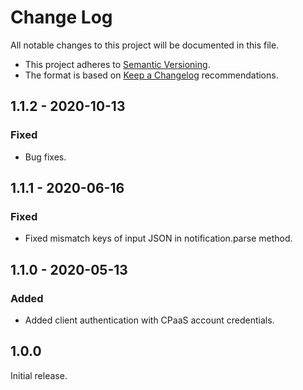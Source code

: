 # Change Log

All notable changes to this project will be documented in this file.

+ This project adheres to [Semantic Versioning](https://semver.org/spec/v2.0.0.html).
+ The format is based on [Keep a Changelog](https://keepachangelog.com/en/1.0.0/) recommendations.

## 1.1.2 - 2020-10-13

### Fixed
- Bug fixes.

## 1.1.1 - 2020-06-16

### Fixed
- Fixed mismatch keys of input JSON in notification.parse method.

## 1.1.0 - 2020-05-13

### Added
- Added client authentication with CPaaS account credentials.

## 1.0.0

Initial release.
